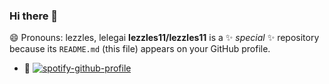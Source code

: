 ### Hi there 👋
😄 Pronouns: lezzles, lelegai 
**lezzles11/lezzles11** is a ✨ _special_ ✨ repository because its `README.md` (this file) appears on your GitHub profile.

<!-- - 🌱 I’m currently learning React Native  -->


- 🤗 [![spotify-github-profile](https://spotify-github-profile.vercel.app/api/view?uid=lezzles11&cover_image=true&theme=default)](https://github.com/kittinan/spotify-github-profile) 

<!-- Here are some ideas to get you started:

- 🔭 I’m currently working on ...
- 👯 I’m looking to collaborate on ...
- 🤔 I’m looking for help with ...
- 💬 Ask me about ...
- 📫 How to reach me: ...
- 😄 Pronouns: ...
- ⚡ Fun fact: ... -->
